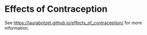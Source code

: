 # Effects of Contraception

See https://laurabotzet.github.io/effects_of_contraception/ for more information.
